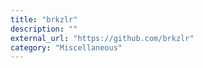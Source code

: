 ```yaml
---
title: "brkzlr"
description: ""
external_url: "https://github.com/brkzlr"
category: "Miscellaneous"
---
```

